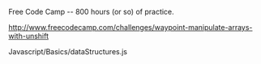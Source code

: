 Free Code Camp -- 800 hours (or so) of practice.

http://www.freecodecamp.com/challenges/waypoint-manipulate-arrays-with-unshift

Javascript/Basics/dataStructures.js

